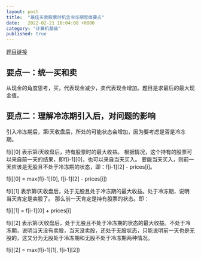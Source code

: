 ```yaml
---
layout: post
title:  "最佳买卖股票时机含冷冻期思维要点"
date:   2022-02-21 10:04:08 +0800
category: "计算机基础"
published: true
---
```


[题目链接](https://leetcode-cn.com/problems/best-time-to-buy-and-sell-stock-with-cooldown/)

## 要点一：统一买和卖
从现金的角度思考，买，代表现金减少，卖代表现金增加。题目是求最后的最大现金值。

## 要点二：理解冷冻期引入后，对问题的影响

引入冷冻期后，第i天收盘后，所处的可能状态会增加，因为要考虑是否是冷冻期。

f[i][0] 表示第i天收盘后，持有股票时的最大收益。 根据情况，这个持有的股票可以来自前一天的结果，即f[i-1][0]，也可以来自当天买入。
要能当天买入，则前一天应该是无股且不处于冷冻期的状态，即：f[i-1][2] - prices[i]。

f[i][0] = max(f[i-1][0], f[i-1][2] - prices[i])


f[i][1] 表示第i天收盘后，处于无股且处于冷冻期的最大收益。处于冷冻期，说明当天肯定是卖股了。
那么前一天肯定是持有股票的状态。即：

f[i][1] = f[i-1][0] + prices[i]

f[i][2] 表示第i天收盘后，处于无股且不处于冷冻期的状态的最大收益。不处于冷冻期，说明当天没有卖股，当天没卖股，还处于无股状态，只能说明前一天也是无股的，这又分为无股处于冷冻期和无股不处于冷冻期两种情况。

f[i][2] = max(f[i-1][1], f[i-1][2])













